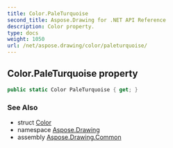 ```yaml
---
title: Color.PaleTurquoise
second_title: Aspose.Drawing for .NET API Reference
description: Color property. 
type: docs
weight: 1050
url: /net/aspose.drawing/color/paleturquoise/
---
```

## Color.PaleTurquoise property

```csharp
public static Color PaleTurquoise { get; }
```

### See Also

* struct [Color](../)
* namespace [Aspose.Drawing](../../color/)
* assembly [Aspose.Drawing.Common](../../../)


